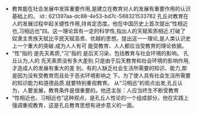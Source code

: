 - 教育能在社会发展中发挥重要作用,是建立在教育对人的发展有重要作用的认识基础上的。
  id:: 621397aa-dc88-4e53-bd7c-588321533782
  孔丘对教育在人的发展过程中起关键性作用,持肯定态度。他在中国历史上首次提出“性相近
  也,习相远也”四。这一理论具有一定的科学性,指出人的天赋索质相近.打破了奴隶主贵族天赋比平民天赋高贵、优越的思想。提出这一一理论,是人类认识史上一个重大的突破.成为人人有可
  能受教育、人人都应当受教育的理论依据。
- “性”指的 是先天素质,“习”指的 是后天习染，包括教育与社会环境的影响。 孔丘认为,人的
  先天素质没有多大差别.只是由于后天教育和社会环境的影响作用,才造成人的发展有重大的差
  别。有的人缺乏社会生活所需要的知识、能力,那是因为没有受教育而且处于恶劣环境影响之
  下。为了使人具有社会生活所需要的知识能力和道德品质.就要特别重视教育。
  从“习相远”的观点出发,孔丘认为，人要发展，教育条件是很重要的。他还主张：人应当终生不断受教育
- “性相近也，习相远也”这种观点，是孔丘人性论的一个组成部分。他在实践上强调重视教育，这是孔丘教育思想有进步意义的一面。